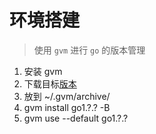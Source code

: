 # 环境搭建

> 使用 `gvm` 进行 `go` 的版本管理

1. 安装 gvm
2. 下载目标[版本](https://go.dev/dl/)
3. 放到 ~/.gvm/archive/
4. gvm install go1.?.? -B
5. gvm use --default go1.?.?